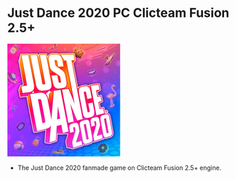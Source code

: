# Just Dance 2020 PC Clicteam Fusion 2.5+
![JustDance](Logo.png)
- The Just Dance 2020 fanmade game on Clicteam Fusion 2.5+ engine.